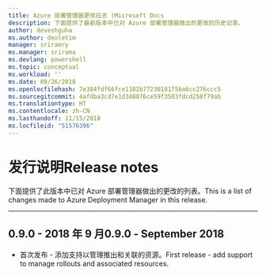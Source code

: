 ```yaml
---
title: Azure 部署管理器更改日志 |Microsoft Docs
description: 下面提供了最新版本中已对 Azure 部署管理器做出的更改的历史记录。
author: deveshguha
ms.author: deoletim
manager: sriramry
ms.manager: srirama
ms.devlang: powershell
ms.topic: conceptual
ms.workload: ''
ms.date: 09/26/2018
ms.openlocfilehash: 7e384fdf66fce1102b7723018175ba6cc276ccc5
ms.sourcegitcommit: 4afdba3cd7e1d348876ce59f3503fdcd258f79ab
ms.translationtype: HT
ms.contentlocale: zh-CN
ms.lasthandoff: 11/15/2018
ms.locfileid: "51576396"
---
```

# <a name="release-notes"></a><span data-ttu-id="44df1-103">发行说明</span><span class="sxs-lookup"><span data-stu-id="44df1-103">Release notes</span></span>

<span data-ttu-id="44df1-104">下面提供了此版本中已对 Azure 部署管理器做出的更改的列表。</span><span class="sxs-lookup"><span data-stu-id="44df1-104">This is a list of changes made to Azure Deployment Manager in this release.</span></span>

---
## <a name="090---september-2018"></a><span data-ttu-id="44df1-105">0.9.0 - 2018 年 9 月</span><span class="sxs-lookup"><span data-stu-id="44df1-105">0.9.0 - September 2018</span></span>
* <span data-ttu-id="44df1-106">首次发布 - 添加支持以管理推出和关联的资源。</span><span class="sxs-lookup"><span data-stu-id="44df1-106">First release - add support to manage rollouts and associated resources.</span></span>